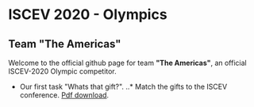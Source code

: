 # ISCEV 2020 - Olympics
## Team "The Americas"

Welcome to the official github page for team **"The Americas"**, an official ISCEV-2020 Olympic competitor.

* Our first task "Whats that gift?".
..* Match the gifts to the ISCEV conference. [Pdf download](OLYMPICS_ISCEV_2020_Gifts_ID.pdf).
